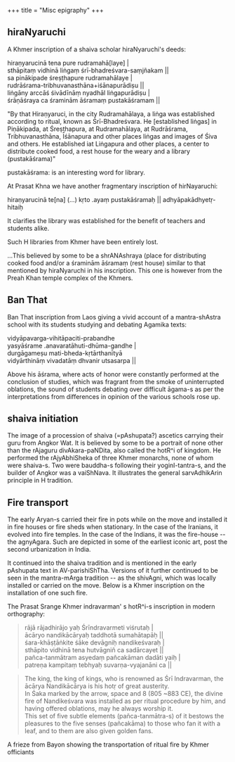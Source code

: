 +++
title = "Misc epigraphy"
+++

## hiraNyaruchi
A Khmer inscription of a shaiva scholar hiraNyaruchi's deeds:

hiraṇyarucinā tena pure rudramahā[laye] |  
sthāpitaṃ vidhinā liṅgaṃ śrī-bhadreśvara-saṃjñakam ||  
sa pinākipade śreṣṭhapure rudramahālaye |  
rudrāśrama-tribhuvanasthāna+iśānapurādiṣu ||  
liṅgāny arccāś śivādīnāṃ nyadhāl liṅgapurādiṣu |  
śrāṇāśraya ca śraminām āśramaṃ pustakāśramam ||

"By that Hiraṇyaruci, in the city Rudramahālaya, a liṅga was established according to ritual, known as Śrī-Bhadreśvara. He [established liṅgas] in Piṇākipada, at Śreṣṭhapura, at Rudramahālaya, at Rudrāśrama, Tribhuvanasthāna, Īśānapura and other places liṅgas and images of Śiva and others. He established iat Liṅgapura and other places, a center to distribute cooked food, a rest house for the weary and a library (pustakāśrama)"

pustakāśrama: is an interesting word for library.

At Prasat Khna we have another fragmentary inscription of hirNayaruchi:

hiraṇyarucinā te[na] (...) kṛto .ayaṃ pustakāśramaḥ ||
adhyāpakādhyetṛ-hitaiḥ

It clarifies the library was established for the benefit of teachers and students alike.

Such H libraries from Khmer have been entirely lost.

...This believed by some to be a shrANAshraya (place for distributing cooked food and/or a śraminām āśramaṃ (rest house) similar to that mentioned by hiraNyaruchi in his inscription. This one is however from the Preah Khan temple complex of the Khmers.



## Ban That
Ban That inscription from Laos giving a vivid account of a mantra-shAstra school with its students studying and debating Agamika texts:

vidyāpavarga-vihitāpaciti-prabandhe  
yasyāśrame .anavaratāhuti-dhūma-gandhe |  
durgāgameṣu mati-bheda-kṛtārthanītyā  
vidyārthināṃ vivadatāṃ dhvanir utsasarpa ||

Above his āśrama, where acts of honor were constantly performed at the conclusion of studies, which was fragrant from the smoke of uninterrupted oblations, the sound of students debating over difficult āgama-s as per the interpretations from differences in opinion of the various schools rose up.

## shaiva initiation
The image of a procession of shaiva (=pAshupata?) ascetics carrying their guru from Angkor Wat. It is believed by some to be a portrait of none other than the rAjaguru divAkara-paNDita, also called the hotR^i of kingdom. He performed the rAjyAbhiSheka of three Khmer monarchs, none of whom were shaiva-s. Two were bauddha-s following their yoginI-tantra-s, and the builder of Angkor was a vaiShNava. It illustrates the general sarvAdhikArin principle in H tradition.



## Fire transport
The early Aryan-s carried their fire in pots while on the move and installed it in fire houses or fire sheds when stationary. In the case of the Iranians, it evolved into fire temples. In the case of the Indians, it was the fire-house -- the agnyAgara. Such are depicted in some of the earliest iconic art, post the second urbanization in India. 

It continued into the shaiva tradition and is mentioned in the early pAshupata text in AV-parishiShTha. Versions of it further continued to be seen in the mantra-mArga tradition -- as the shivAgni, which was locally installed or carried on the move. Below is a Khmer inscription on the installation of one such fire.

The Prasat Srange Khmer indravarman' s hotR^i-s inscription in modern orthography:

> rājā rājadhirājo yaḥ Śrīndravarmeti viśrutaḥ |  
ācāryo nandikācāryaḥ taddhotā sumahātapāḥ ||    
śara-khāṣṭāṅkite śāke devāgniḥ nandikeśvaraḥ |  
sthāpito vidhinā tena hutvāgniñ ca sadārcayet ||  
pañca-tanmātram asyedaṃ pañcakāman dadāti yaiḥ |  
patreṇa kampitaṃ tebhyaḥ suvarṇa-vyajanāni ca ||  

> The king, the king of kings, who is renowned as Śrī Indravarman, the ācārya Nandikācārya is his hotṛ of great austerity.  
> In Śaka marked by the arrow, space and 8 (805 ~883 CE), the divine fire of Nandikeśvara was installed as per ritual procedure by him, and having offered oblations, may he always worship it.  
> This set of five subtle elements (pañca-tanmātra-s) of it bestows the pleasures to the five senses (pañcakāma) to those who fan it with a leaf, and to them are also given golden fans.

A frieze from Bayon showing the transportation of ritual fire by Khmer officiants
